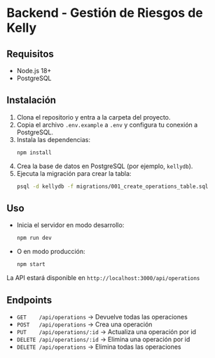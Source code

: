 # Backend - Gestión de Riesgos de Kelly

## Requisitos
- Node.js 18+
- PostgreSQL

## Instalación

1. Clona el repositorio y entra a la carpeta del proyecto.
2. Copia el archivo `.env.example` a `.env` y configura tu conexión a PostgreSQL.
3. Instala las dependencias:
   ```bash
   npm install
   ```
4. Crea la base de datos en PostgreSQL (por ejemplo, `kellydb`).
5. Ejecuta la migración para crear la tabla:
   ```bash
   psql -d kellydb -f migrations/001_create_operations_table.sql
   ```

## Uso

- Inicia el servidor en modo desarrollo:
  ```bash
  npm run dev
  ```
- O en modo producción:
  ```bash
  npm start
  ```

La API estará disponible en `http://localhost:3000/api/operations`

## Endpoints

- `GET    /api/operations`         → Devuelve todas las operaciones
- `POST   /api/operations`         → Crea una operación
- `PUT    /api/operations/:id`     → Actualiza una operación por id
- `DELETE /api/operations/:id`     → Elimina una operación por id
- `DELETE /api/operations`         → Elimina todas las operaciones 
